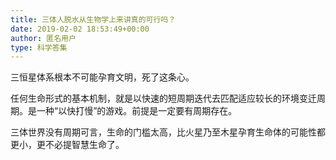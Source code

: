 ```yaml
---
title: 三体人脱水从生物学上来讲真的可行吗？
date: 2019-02-02 18:53:49+00:00
author: 匿名用户
type: 科学答集
---
```

三恒星体系根本不可能孕育文明，死了这条心。

任何生命形式的基本机制，就是以快速的短周期迭代去匹配适应较长的环境变迁周期。是一种“以快打慢”的游戏。前提是一定要有周期存在。

三体世界没有周期可言，生命的门槛太高，比火星乃至木星孕育生命体的可能性都更小，更不必提智慧生命了。


